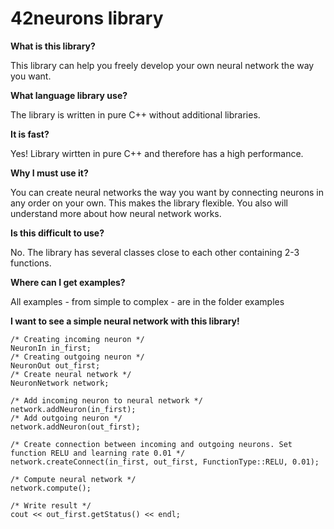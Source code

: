# 42neurons library

**What is this library?**

This library can help you freely develop your own neural network the way you want.

**What language library use?**

The library is written in pure C++ without additional libraries. 

**It is fast?**

Yes! Library wirtten in pure C++ and therefore has a high performance.

**Why I must use it?**

You can create neural networks the way you want by connecting neurons in any order on your own. This makes the library flexible.
You also will understand more about how neural network works.

**Is this difficult to use?**

No. The library has several classes close to each other containing 2-3 functions.

**Where can I get examples?**

All examples - from simple to complex - are in the folder examples

**I want to see a simple neural network with this library!**

	/* Creating incoming neuron */
	NeuronIn in_first; 
	/* Creating outgoing neuron */
	NeuronOut out_first;
	/* Create neural network */
	NeuronNetwork network;
	
	/* Add incoming neuron to neural network */
	network.addNeuron(in_first);
	/* Add outgoing neuron */
	network.addNeuron(out_first);
	
	/* Create connection between incoming and outgoing neurons. Set function RELU and learning rate 0.01 */
	network.createConnect(in_first, out_first, FunctionType::RELU, 0.01);
	
	/* Compute neural network */
	network.compute(); 
	
	/* Write result */
	cout << out_first.getStatus() << endl;


